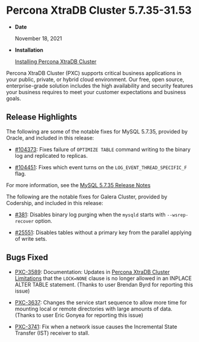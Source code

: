 # Percona XtraDB Cluster 5.7.35-31.53


* **Date**

    November 18, 2021



* **Installation**

    [Installing Percona XtraDB Cluster](https://www.percona.com/doc/percona-xtradb-cluster/5.7/install/index.html)


Percona XtraDB Cluster (PXC) supports critical business applications in your public, private, or hybrid cloud environment. Our free, open source, enterprise-grade solution includes the high availability and security features your business requires to meet your customer expectations and business goals.

## Release Highlights

The following are some of the notable fixes for MySQL 5.7.35, provided by Oracle, and included in this release:


* [#104373](http://bugs.mysql.com/bug.php?id=104373): Fixes failure of `OPTIMIZE TABLE` command writing to the binary log and replicated to replicas.


* [#104451](http://bugs.mysql.com/bug.php?id=104451): Fixes which event turns on the `LOG_EVENT_THREAD_SPECIFIC_F` flag.

For more information, see the [MySQL 5.7.35 Release Notes](https://dev.mysql.com/doc/relnotes/mysql/5.7/en/news-5-7-35.html)

The following are the notable fixes for Galera Cluster, provided by Codership, and included in this release:


* [#381](https://github.com/codership/mysql-wsrep/issues/381): Disables binary log purging when the `mysqld` starts with `--wsrep-recover` option.


* [#25551](https://jira.mariadb.org/browse/MDEV-25551): Disables tables without a primary key from the parallel applying of write sets.

## Bugs Fixed


* [PXC-3589](https://jira.percona.com/browse/PXC-3589): Documentation: Updates in [Percona XtraDB Cluster Limitations](../limitation.md#limitations) that the `LOCK=NONE` clause is no longer allowed in an INPLACE ALTER TABLE statement. (Thanks to user Brendan Byrd for reporting this issue)


* [PXC-3637](https://jira.percona.com/browse/PXC-3637): Changes the service start sequence to allow more time for mounting local or remote directories with large amounts of data. (Thanks to user Eric Gonyea for reporting this issue)


* [PXC-3741](https://jira.percona.com/browse/PXC-3741): Fix when a network issue causes the Incremental State Transfer (IST) receiver to stall.
